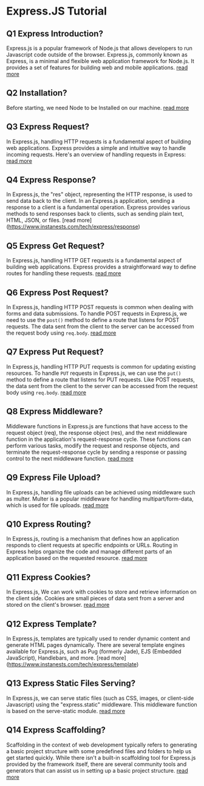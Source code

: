 # Express.JS Tutorial

  ## Q1 Express Introduction?
   Express.js is a popular framework of Node.js that allows developers to run Javascript code outside of the browser. Express.js, commonly known as Express, is a minimal and flexible 
   web application framework for Node.js. It provides a set of features for building web and mobile applications. [read more](https://www.instanests.com/tech/express/home)
  
  ## Q2 Installation?
   Before starting, we need Node to be Installed on our machine. [read more](https://www.instanests.com/tech/express/express-installation)

  ## Q3 Express Request?
   In Express.js, handling HTTP requests is a fundamental aspect of building web applications. Express provides a simple and intuitive way to handle incoming requests.
   Here's an overview of handling requests in Express: [read more](https://www.instanests.com/tech/express/request)
   
  ## Q4 Express Response?
   In Express.js, the "res" object, representing the HTTP response, is used to send data back to the client. In an Express.js application, sending a response to a client is a 
   fundamental operation. Express provides various methods to send responses back to clients, such as sending plain text, HTML, JSON, or files.  [read more] (https://www.instanests.com/tech/express/response)
   
  ## Q5 Express Get Request?
   In Express.js, handling HTTP GET requests is a fundamental aspect of building web applications. Express provides a straightforward way to define routes for handling these requests. [read more](https://www.instanests.com/tech/express/get-request)

  ## Q6 Express Post Request?
   In Express.js, handling HTTP POST requests is common when dealing with forms and data submissions. To handle POST requests in Express.js, we need to use the `post()` method to define a route that listens for POST requests. The data sent from the client to the server can be accessed from the request body using `req.body`. [read more](https://www.instanests.com/tech/express/post-request)

  ## Q7 Express Put Request?
   In Express.js, handling HTTP PUT requests is common for updating existing resources. To handle `PUT` requests in Express.js, we can use the `put()` method to define a route that listens for PUT requests. Like POST requests, the data sent from the client to the server can be accessed from the request body using `req.body`. [read more](https://www.instanests.com/tech/express/put-request)  
   
  ## Q8 Express Middleware?
   Middleware functions in Express.js are functions that have access to the request object (req), the response object (res), and the next middleware function in the application's 
   request-response cycle. These functions can perform various tasks, modify the request and response objects, and terminate the request-response cycle by sending a response or passing control to the next middleware function. [read more](https://www.instanests.com/tech/express/middleware)

  ## Q9 Express File Upload?
   In Express.js, handling file uploads can be achieved using middleware such as multer. Multer is a popular middleware for handling multipart/form-data, which is used for file uploads. [read more](https://www.instanests.com/tech/express/file-upload)
   
  ## Q10 Express Routing?
   In Express.js, routing is a mechanism that defines how an application responds to client requests at specific endpoints or URLs. Routing in Express helps organize the code and manage different parts of an application based on the requested resource. [read more](https://www.instanests.com/tech/express/routing)

  ## Q11 Express Cookies?
   In Express.js, We can work with cookies to store and retrieve information on the client side. Cookies are small pieces of data sent from a server and stored on the client's browser. [read more](https://www.instanests.com/tech/express/cookies)
   
  ## Q12 Express Template?
   In Express.js, templates are typically used to render dynamic content and generate HTML pages dynamically. There are several template engines available for Express.js, such as Pug (formerly Jade), EJS (Embedded JavaScript), Handlebars, and more. [read more]  (https://www.instanests.com/tech/express/template)
   
  ## Q13 Express Static Files Serving?
   In Express.js, we can serve static files (such as CSS, images, or client-side Javascript) using the "express.static" middleware. This middleware function is based on the serve-static module. [read more](https://www.instanests.com/tech/express/static-files-serving)
   
  ## Q14 Express Scaffolding?
   Scaffolding in the context of web development typically refers to generating a basic project structure with some predefined files and folders to help us get started quickly.
   While there isn't a built-in scaffolding tool for Express.js provided by the framework itself, there are several community tools and generators that can assist us in setting up a 
   basic project structure. [read more](https://www.instanests.com/tech/express/scaffolding)  
   

   

   
